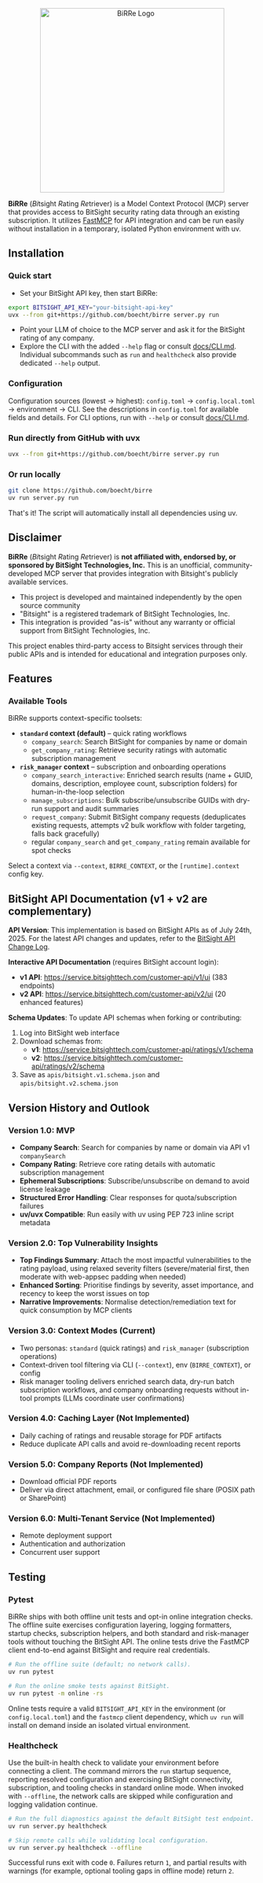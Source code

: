 <div align="center">
<img src="birre-logo.png" alt="BiRRe Logo" width="375">
</div>

**BiRRe** (*Bi*tsight *R*ating *Re*triever) is a Model Context Protocol (MCP) server that provides access to BitSight security rating data through an existing subscription.
It utilizes [FastMCP](https://gofastmcp.com/) for API integration and can be run easily without installation in a temporary, isolated Python environment with uv.

## Installation

### Quick start

- Set your BitSight API key, then start BiRRe:

```bash
export BITSIGHT_API_KEY="your-bitsight-api-key"
uvx --from git+https://github.com/boecht/birre server.py run
```

- Point your LLM of choice to the MCP server and ask it for the BitSight rating of any company.
- Explore the CLI with the added `--help` flag or consult [docs/CLI.md](docs/CLI.md). Individual subcommands such as `run` and `healthcheck` also provide dedicated `--help` output.

### Configuration

Configuration sources (lowest → highest): `config.toml` → `config.local.toml` → environment → CLI.
See the descriptions in `config.toml` for available fields and details. For CLI options, run with `--help` or consult [docs/CLI.md](docs/CLI.md).

### Run directly from GitHub with uvx

```bash
uvx --from git+https://github.com/boecht/birre server.py run
```

### Or run locally

```bash
git clone https://github.com/boecht/birre
uv run server.py run
```

That's it! The script will automatically install all dependencies using uv.

## Disclaimer

**BiRRe** (*Bi*tsight *R*ating *Re*triever) is **not affiliated with, endorsed by, or sponsored by BitSight Technologies, Inc.** This is an unofficial, community-developed MCP server that provides integration with Bitsight's publicly available services.

- This project is developed and maintained independently by the open source community
- "Bitsight" is a registered trademark of BitSight Technologies, Inc.
- This integration is provided "as-is" without any warranty or official support from BitSight Technologies, Inc.

This project enables third-party access to Bitsight services through their public APIs and is intended for educational and integration purposes only.

## Features

### Available Tools

BiRRe supports context-specific toolsets:

- **`standard` context (default)** – quick rating workflows
  - `company_search`: Search BitSight for companies by name or domain
  - `get_company_rating`: Retrieve security ratings with automatic subscription management
- **`risk_manager` context** – subscription and onboarding operations
  - `company_search_interactive`: Enriched search results (name + GUID, domains, description, employee count, subscription folders) for human-in-the-loop selection
  - `manage_subscriptions`: Bulk subscribe/unsubscribe GUIDs with dry-run support and audit summaries
  - `request_company`: Submit BitSight company requests (deduplicates existing requests, attempts v2 bulk workflow with folder targeting, falls back gracefully)
  - regular `company_search` and `get_company_rating` remain available for spot checks

Select a context via `--context`, `BIRRE_CONTEXT`, or the `[runtime].context` config key.

## BitSight API Documentation (v1 + v2 are complementary)

**API Version**: This implementation is based on BitSight APIs as of July 24th, 2025. For the latest API changes and updates, refer to the [BitSight API Change Log](https://help.bitsighttech.com/hc/en-us/articles/231655907-API-Change-Log).

**Interactive API Documentation** (requires BitSight account login):

- **v1 API**: <https://service.bitsighttech.com/customer-api/v1/ui> (383 endpoints)
- **v2 API**: <https://service.bitsighttech.com/customer-api/v2/ui> (20 enhanced features)

**Schema Updates**: To update API schemas when forking or contributing:

1. Log into BitSight web interface
2. Download schemas from:
   - **v1**: <https://service.bitsighttech.com/customer-api/ratings/v1/schema>
   - **v2**: <https://service.bitsighttech.com/customer-api/ratings/v2/schema>  
3. Save as `apis/bitsight.v1.schema.json` and `apis/bitsight.v2.schema.json`

## Version History and Outlook

### Version 1.0: MVP

- **Company Search**: Search for companies by name or domain via API v1 `companySearch`
- **Company Rating**: Retrieve core rating details with automatic subscription management
- **Ephemeral Subscriptions**: Subscribe/unsubscribe on demand to avoid license leakage
- **Structured Error Handling**: Clear responses for quota/subscription failures
- **uv/uvx Compatible**: Run easily with uv using PEP 723 inline script metadata

### Version 2.0: Top Vulnerability Insights

- **Top Findings Summary**: Attach the most impactful vulnerabilities to the rating payload, using relaxed severity filters (severe/material first, then moderate with web-appsec padding when needed)
- **Enhanced Sorting**: Prioritise findings by severity, asset importance, and recency to keep the worst issues on top
- **Narrative Improvements**: Normalise detection/remediation text for quick consumption by MCP clients

### Version 3.0: Context Modes (Current)

- Two personas: `standard` (quick ratings) and `risk_manager` (subscription operations)
- Context-driven tool filtering via CLI (`--context`), env (`BIRRE_CONTEXT`), or config
- Risk manager tooling delivers enriched search data, dry-run batch subscription workflows, and company onboarding requests without in-tool prompts (LLMs coordinate user confirmations)

### Version 4.0: Caching Layer (Not Implemented)

- Daily caching of ratings and reusable storage for PDF artifacts
- Reduce duplicate API calls and avoid re-downloading recent reports

### Version 5.0: Company Reports (Not Implemented)

- Download official PDF reports
- Deliver via direct attachment, email, or configured file share (POSIX path or SharePoint)

### Version 6.0: Multi-Tenant Service (Not Implemented)

- Remote deployment support
- Authentication and authorization
- Concurrent user support

## Testing

### Pytest

BiRRe ships with both offline unit tests and opt-in online integration checks. The
offline suite exercises configuration layering, logging formatters, startup
checks, subscription helpers, and both standard and risk-manager tools without
touching the BitSight API. The online tests drive the FastMCP client end-to-end
against BitSight and require real credentials.

```bash
# Run the offline suite (default; no network calls).
uv run pytest

# Run the online smoke tests against BitSight.
uv run pytest -m online -rs
```

Online tests require a valid `BITSIGHT_API_KEY` in the environment (or
`config.local.toml`) and the `fastmcp` client dependency, which `uv run` will
install on demand inside an isolated virtual environment.

### Healthcheck

Use the built-in health check to validate your environment before connecting a
client. The command mirrors the `run` startup sequence, reporting resolved
configuration and exercising BitSight connectivity, subscription, and tooling
checks in standard online mode. When invoked with `--offline`, the network calls
are skipped while configuration and logging validation continue.

```bash
# Run the full diagnostics against the default BitSight test endpoint.
uv run server.py healthcheck

# Skip remote calls while validating local configuration.
uv run server.py healthcheck --offline
```

Successful runs exit with code `0`. Failures return `1`, and partial results
with warnings (for example, optional tooling gaps in offline mode) return `2`.
